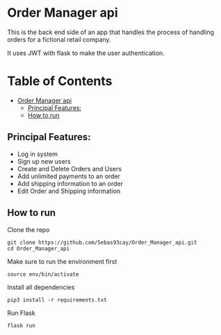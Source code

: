 # Order Manager api

This is the back end side of an app that handles the process of handling orders for a fictional retail company.

It uses JWT with flask to make the user authentication.

Table of Contents
=================

* [Order Manager api](#order-manager-api)
   * [Principal Features:](#principal-features)
   * [How to run](#how-to-run)

## Principal Features:

- Log in system
- Sign up new users
- Create and Delete Orders and Users
- Add unlimited payments to an order
- Add shipping information to an order
- Edit Order and Shipping information



## How to run

Clone the repo

```
git clone https://github.com/Sebas93cay/Order_Manager_api.git
cd Order_Manager_api
```

Make sure to run the environment first

```
source env/bin/activate
```

Install all dependencies

```
pip3 install -r requirements.txt
```

Run Flask

```
flask run
```

